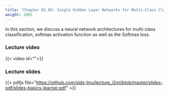 ```yaml
---
title: "Chapter 01.05: Single Hidden Layer Networks for Multi-Class Classification"
weight: 1005
---
```

In this section, we discuss a neural network architectures for multi-class classification, softmax activation function as well as the Softmax loss.

<!--more-->
### Lecture video

{{< video id="">}}

### Lecture slides

{{< pdfjs file="https://github.com/slds-lmu/lecture_i2ml/blob/master/slides-pdf/slides-basics-learner.pdf" >}}
